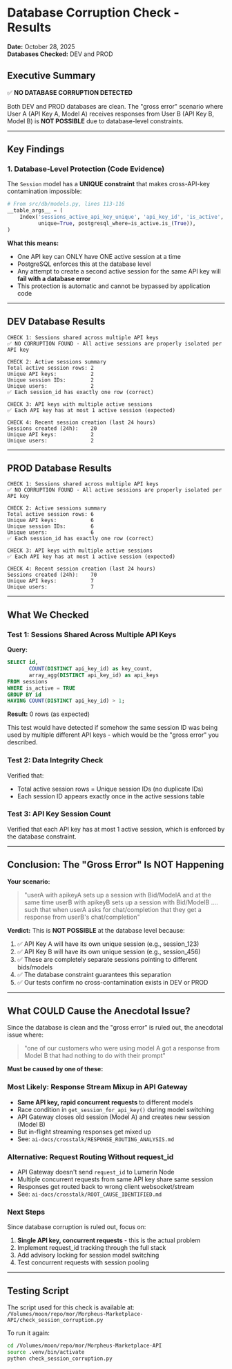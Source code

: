 # Database Corruption Check - Results

**Date:** October 28, 2025  
**Databases Checked:** DEV and PROD

## Executive Summary

✅ **NO DATABASE CORRUPTION DETECTED**

Both DEV and PROD databases are clean. The "gross error" scenario where User A (API Key A, Model A) receives responses from User B (API Key B, Model B) is **NOT POSSIBLE** due to database-level constraints.

---

## Key Findings

### 1. Database-Level Protection (Code Evidence)

The `Session` model has a **UNIQUE constraint** that makes cross-API-key contamination impossible:

```python
# From src/db/models.py, lines 113-116
__table_args__ = (
    Index('sessions_active_api_key_unique', 'api_key_id', 'is_active', 
          unique=True, postgresql_where=is_active.is_(True)),
)
```

**What this means:**
- One API key can ONLY have ONE active session at a time
- PostgreSQL enforces this at the database level
- Any attempt to create a second active session for the same API key will **fail with a database error**
- This protection is automatic and cannot be bypassed by application code

---

## DEV Database Results

```
CHECK 1: Sessions shared across multiple API keys
✅ NO CORRUPTION FOUND - All active sessions are properly isolated per API key

CHECK 2: Active sessions summary
Total active session rows: 2
Unique API keys:           2
Unique session IDs:        2
Unique users:              2
✅ Each session_id has exactly one row (correct)

CHECK 3: API keys with multiple active sessions
✅ Each API key has at most 1 active session (expected)

CHECK 4: Recent session creation (last 24 hours)
Sessions created (24h):    20
Unique API keys:           2
Unique users:              2
```

---

## PROD Database Results

```
CHECK 1: Sessions shared across multiple API keys
✅ NO CORRUPTION FOUND - All active sessions are properly isolated per API key

CHECK 2: Active sessions summary
Total active session rows: 6
Unique API keys:           6
Unique session IDs:        6
Unique users:              6
✅ Each session_id has exactly one row (correct)

CHECK 3: API keys with multiple active sessions
✅ Each API key has at most 1 active session (expected)

CHECK 4: Recent session creation (last 24 hours)
Sessions created (24h):    70
Unique API keys:           7
Unique users:              7
```

---

## What We Checked

### Test 1: Sessions Shared Across Multiple API Keys
**Query:**
```sql
SELECT id, 
       COUNT(DISTINCT api_key_id) as key_count,
       array_agg(DISTINCT api_key_id) as api_keys
FROM sessions
WHERE is_active = TRUE
GROUP BY id
HAVING COUNT(DISTINCT api_key_id) > 1;
```

**Result:** 0 rows (as expected)

This test would have detected if somehow the same session ID was being used by multiple different API keys - which would be the "gross error" you described.

### Test 2: Data Integrity Check
Verified that:
- Total active session rows = Unique session IDs (no duplicate IDs)
- Each session ID appears exactly once in the active sessions table

### Test 3: API Key Session Count
Verified that each API key has at most 1 active session, which is enforced by the database constraint.

---

## Conclusion: The "Gross Error" Is NOT Happening

**Your scenario:**
> "userA with apikeyA sets up a session with Bid/ModelA and at the same time userB with apikeyB sets up a session with Bid/ModelB .... such that when userA asks for chat/completion that they get a response from userB's chat/completion"

**Verdict:** This is **NOT POSSIBLE** at the database level because:

1. ✅ API Key A will have its own unique session (e.g., session_123)
2. ✅ API Key B will have its own unique session (e.g., session_456)
3. ✅ These are completely separate sessions pointing to different bids/models
4. ✅ The database constraint guarantees this separation
5. ✅ Our tests confirm no cross-contamination exists in DEV or PROD

---

## What COULD Cause the Anecdotal Issue?

Since the database is clean and the "gross error" is ruled out, the anecdotal issue where:
> "one of our customers who were using model A got a response from Model B that had nothing to do with their prompt"

**Must be caused by one of these:**

### Most Likely: Response Stream Mixup in API Gateway
- **Same API key, rapid concurrent requests** to different models
- Race condition in `get_session_for_api_key()` during model switching
- API Gateway closes old session (Model A) and creates new session (Model B)
- But in-flight streaming responses get mixed up
- See: `ai-docs/crosstalk/RESPONSE_ROUTING_ANALYSIS.md`

### Alternative: Request Routing Without request_id
- API Gateway doesn't send `request_id` to Lumerin Node
- Multiple concurrent requests from same API key share same session
- Responses get routed back to wrong client websocket/stream
- See: `ai-docs/crosstalk/ROOT_CAUSE_IDENTIFIED.md`

### Next Steps
Since database corruption is ruled out, focus on:
1. **Single API key, concurrent requests** - this is the actual problem
2. Implement request_id tracking through the full stack
3. Add advisory locking for session model switching
4. Test concurrent requests with session pooling

---

## Testing Script

The script used for this check is available at:
`/Volumes/moon/repo/mor/Morpheus-Marketplace-API/check_session_corruption.py`

To run it again:
```bash
cd /Volumes/moon/repo/mor/Morpheus-Marketplace-API
source .venv/bin/activate
python check_session_corruption.py
```

